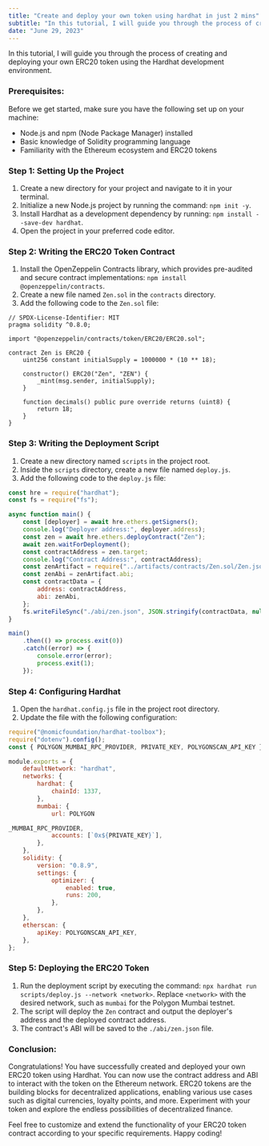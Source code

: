 ```yaml
---
title: "Create and deploy your own token using hardhat in just 2 mins"
subtitle: "In this tutorial, I will guide you through the process of creating and deploying your own ERC20 token using the Hardhat development environment."
date: "June 29, 2023"
---
```


In this tutorial, I will guide you through the process of creating and deploying your own ERC20 token using the Hardhat development environment.

### Prerequisites:

Before we get started, make sure you have the following set up on your machine:

-   Node.js and npm (Node Package Manager) installed
-   Basic knowledge of Solidity programming language
-   Familiarity with the Ethereum ecosystem and ERC20 tokens

### Step 1: Setting Up the Project

1. Create a new directory for your project and navigate to it in your terminal.
2. Initialize a new Node.js project by running the command: `npm init -y`.
3. Install Hardhat as a development dependency by running: `npm install --save-dev hardhat`.
4. Open the project in your preferred code editor.

### Step 2: Writing the ERC20 Token Contract

1. Install the OpenZeppelin Contracts library, which provides pre-audited and secure contract implementations: `npm install @openzeppelin/contracts`.
2. Create a new file named `Zen.sol` in the `contracts` directory.
3. Add the following code to the `Zen.sol` file:

```solidity
// SPDX-License-Identifier: MIT
pragma solidity ^0.8.0;

import "@openzeppelin/contracts/token/ERC20/ERC20.sol";

contract Zen is ERC20 {
    uint256 constant initialSupply = 1000000 * (10 ** 18);

    constructor() ERC20("Zen", "ZEN") {
        _mint(msg.sender, initialSupply);
    }

    function decimals() public pure override returns (uint8) {
        return 18;
    }
}
```

### Step 3: Writing the Deployment Script

1. Create a new directory named `scripts` in the project root.
2. Inside the `scripts` directory, create a new file named `deploy.js`.
3. Add the following code to the `deploy.js` file:

```javascript
const hre = require("hardhat");
const fs = require("fs");

async function main() {
	const [deployer] = await hre.ethers.getSigners();
	console.log("Deployer address:", deployer.address);
	const zen = await hre.ethers.deployContract("Zen");
	await zen.waitForDeployment();
	const contractAddress = zen.target;
	console.log("Contract Address:", contractAddress);
	const zenArtifact = require("../artifacts/contracts/Zen.sol/Zen.json");
	const zenAbi = zenArtifact.abi;
	const contractData = {
		address: contractAddress,
		abi: zenAbi,
	};
	fs.writeFileSync("./abi/zen.json", JSON.stringify(contractData, null, 2));
}

main()
	.then(() => process.exit(0))
	.catch((error) => {
		console.error(error);
		process.exit(1);
	});
```

### Step 4: Configuring Hardhat

1. Open the `hardhat.config.js` file in the project root directory.
2. Update the file with the following configuration:

```javascript
require("@nomicfoundation/hardhat-toolbox");
require("dotenv").config();
const { POLYGON_MUMBAI_RPC_PROVIDER, PRIVATE_KEY, POLYGONSCAN_API_KEY } = process.env;

module.exports = {
    defaultNetwork: "hardhat",
    networks: {
        hardhat: {
            chainId: 1337,
        },
        mumbai: {
            url: POLYGON

_MUMBAI_RPC_PROVIDER,
            accounts: [`0x${PRIVATE_KEY}`],
        },
    },
    solidity: {
        version: "0.8.9",
        settings: {
            optimizer: {
                enabled: true,
                runs: 200,
            },
        },
    },
    etherscan: {
        apiKey: POLYGONSCAN_API_KEY,
    },
};
```

### Step 5: Deploying the ERC20 Token

1. Run the deployment script by executing the command: `npx hardhat run scripts/deploy.js --network <network>`.
   Replace `<network>` with the desired network, such as `mumbai` for the Polygon Mumbai testnet.
2. The script will deploy the `Zen` contract and output the deployer's address and the deployed contract address.
3. The contract's ABI will be saved to the `./abi/zen.json` file.

### Conclusion:

Congratulations! You have successfully created and deployed your own ERC20 token using Hardhat. You can now use the contract address and ABI to interact with the token on the Ethereum network. ERC20 tokens are the building blocks for decentralized applications, enabling various use cases such as digital currencies, loyalty points, and more. Experiment with your token and explore the endless possibilities of decentralized finance.

Feel free to customize and extend the functionality of your ERC20 token contract according to your specific requirements. Happy coding!
